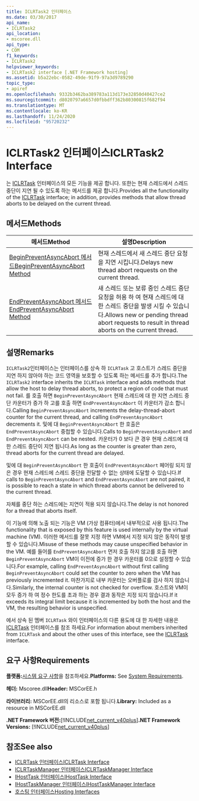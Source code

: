 ```yaml
---
title: ICLRTask2 인터페이스
ms.date: 03/30/2017
api_name:
- ICLRTask2
api_location:
- mscoree.dll
api_type:
- COM
f1_keywords:
- ICLRTask2
helpviewer_keywords:
- ICLRTask2 interface [.NET Framework hosting]
ms.assetid: b5a22ebc-0582-49de-91f9-97a3d9789290
topic_type:
- apiref
ms.openlocfilehash: 9332b3462ba389783a113d173e32850d40427ce2
ms.sourcegitcommit: d8020797a6657d0fbbdff362b80300815f682f94
ms.translationtype: MT
ms.contentlocale: ko-KR
ms.lasthandoff: 11/24/2020
ms.locfileid: "95720232"
---
```

# <a name="iclrtask2-interface"></a><span data-ttu-id="81565-102">ICLRTask2 인터페이스</span><span class="sxs-lookup"><span data-stu-id="81565-102">ICLRTask2 Interface</span></span>

<span data-ttu-id="81565-103">는 [ICLRTask](iclrtask-interface.md) 인터페이스의 모든 기능을 제공 합니다. 또한는 현재 스레드에서 스레드 중단이 지연 될 수 있도록 하는 메서드를 제공 합니다.</span><span class="sxs-lookup"><span data-stu-id="81565-103">Provides all the functionality of the [ICLRTask](iclrtask-interface.md) interface; in addition, provides methods that allow thread aborts to be delayed on the current thread.</span></span>  
  
## <a name="methods"></a><span data-ttu-id="81565-104">메서드</span><span class="sxs-lookup"><span data-stu-id="81565-104">Methods</span></span>  
  
|<span data-ttu-id="81565-105">메서드</span><span class="sxs-lookup"><span data-stu-id="81565-105">Method</span></span>|<span data-ttu-id="81565-106">설명</span><span class="sxs-lookup"><span data-stu-id="81565-106">Description</span></span>|  
|------------|-----------------|  
|[<span data-ttu-id="81565-107">BeginPreventAsyncAbort 메서드</span><span class="sxs-lookup"><span data-stu-id="81565-107">BeginPreventAsyncAbort Method</span></span>](iclrtask2-beginpreventasyncabort-method.md)|<span data-ttu-id="81565-108">현재 스레드에서 새 스레드 중단 요청을 지연 시킵니다.</span><span class="sxs-lookup"><span data-stu-id="81565-108">Delays new thread abort requests on the current thread.</span></span>|  
|[<span data-ttu-id="81565-109">EndPreventAsyncAbort 메서드</span><span class="sxs-lookup"><span data-stu-id="81565-109">EndPreventAsyncAbort Method</span></span>](iclrtask2-endpreventasyncabort-method.md)|<span data-ttu-id="81565-110">새 스레드 또는 보류 중인 스레드 중단 요청을 허용 하 여 현재 스레드에 대 한 스레드 중단을 발생 시킬 수 있습니다.</span><span class="sxs-lookup"><span data-stu-id="81565-110">Allows new or pending thread abort requests to result in thread aborts on the current thread.</span></span>|  
  
## <a name="remarks"></a><span data-ttu-id="81565-111">설명</span><span class="sxs-lookup"><span data-stu-id="81565-111">Remarks</span></span>  

 <span data-ttu-id="81565-112">`ICLRTask2`인터페이스는 인터페이스를 상속 하 `ICLRTask` 고 호스트가 스레드 중단을 지연 하지 않아야 하는 코드 영역을 보호할 수 있도록 하는 메서드를 추가 합니다.</span><span class="sxs-lookup"><span data-stu-id="81565-112">The `ICLRTask2` interface inherits the `ICLRTask` interface and adds methods that allow the host to delay thread aborts, to protect a region of code that must not fail.</span></span> <span data-ttu-id="81565-113">를 호출 하면 `BeginPreventAsyncAbort` 현재 스레드에 대 한 지연 스레드 중단 카운터가 증가 하 고를 호출 하면 `EndPreventAsyncAbort` 이 카운터가 감소 합니다.</span><span class="sxs-lookup"><span data-stu-id="81565-113">Calling `BeginPreventAsyncAbort` increments the delay-thread-abort counter for the current thread, and calling `EndPreventAsyncAbort` decrements it.</span></span> <span data-ttu-id="81565-114">및에 대 `BeginPreventAsyncAbort` 한 호출은 `EndPreventAsyncAbort` 중첩할 수 있습니다.</span><span class="sxs-lookup"><span data-stu-id="81565-114">Calls to `BeginPreventAsyncAbort` and `EndPreventAsyncAbort` can be nested.</span></span> <span data-ttu-id="81565-115">카운터가 0 보다 큰 경우 현재 스레드에 대 한 스레드 중단이 지연 됩니다.</span><span class="sxs-lookup"><span data-stu-id="81565-115">As long as the counter is greater than zero, thread aborts for the current thread are delayed.</span></span>  
  
 <span data-ttu-id="81565-116">및에 대 `BeginPreventAsyncAbort` 한 호출이 `EndPreventAsyncAbort` 페어링 되지 않은 경우 현재 스레드에 스레드 중단을 전달할 수 없는 상태에 도달할 수 있습니다.</span><span class="sxs-lookup"><span data-stu-id="81565-116">If calls to `BeginPreventAsyncAbort` and `EndPreventAsyncAbort` are not paired, it is possible to reach a state in which thread aborts cannot be delivered to the current thread.</span></span>  
  
 <span data-ttu-id="81565-117">자체를 중단 하는 스레드에는 지연이 적용 되지 않습니다.</span><span class="sxs-lookup"><span data-stu-id="81565-117">The delay is not honored for a thread that aborts itself.</span></span>  
  
 <span data-ttu-id="81565-118">이 기능에 의해 노출 되는 기능은 VM (가상 컴퓨터)에서 내부적으로 사용 됩니다.</span><span class="sxs-lookup"><span data-stu-id="81565-118">The functionality that is exposed by this feature is used internally by the virtual machine (VM).</span></span> <span data-ttu-id="81565-119">이러한 메서드를 잘못 지정 하면 VM에서 지정 되지 않은 동작이 발생할 수 있습니다.</span><span class="sxs-lookup"><span data-stu-id="81565-119">Misuse of these methods may cause unspecified behavior in the VM.</span></span> <span data-ttu-id="81565-120">예를 들어를 `EndPreventAsyncAbort` 먼저 호출 하지 않고를 호출 하면 `BeginPreventAsyncAbort` VM이 이전에 증가 한 경우 카운터를 0으로 설정할 수 있습니다.</span><span class="sxs-lookup"><span data-stu-id="81565-120">For example, calling `EndPreventAsyncAbort` without first calling `BeginPreventAsyncAbort` could set the counter to zero when the VM has previously incremented it.</span></span> <span data-ttu-id="81565-121">마찬가지로 내부 카운터는 오버플로를 검사 하지 않습니다.</span><span class="sxs-lookup"><span data-stu-id="81565-121">Similarly, the internal counter is not checked for overflow.</span></span> <span data-ttu-id="81565-122">호스트와 VM이 모두 증가 하 여 정수 한도를 초과 하는 경우 결과 동작은 지정 되지 않습니다.</span><span class="sxs-lookup"><span data-stu-id="81565-122">If it exceeds its integral limit because it is incremented by both the host and the VM, the resulting behavior is unspecified.</span></span>  
  
 <span data-ttu-id="81565-123">에서 상속 된 멤버 `ICLRTask` 와이 인터페이스의 다른 용도에 대 한 자세한 내용은 [ICLRTask](iclrtask-interface.md) 인터페이스를 참조 하세요.</span><span class="sxs-lookup"><span data-stu-id="81565-123">For information about members inherited from `ICLRTask` and about the other uses of this interface, see the [ICLRTask](iclrtask-interface.md) interface.</span></span>  
  
## <a name="requirements"></a><span data-ttu-id="81565-124">요구 사항</span><span class="sxs-lookup"><span data-stu-id="81565-124">Requirements</span></span>  

 <span data-ttu-id="81565-125">**플랫폼:**[시스템 요구 사항](../../get-started/system-requirements.md)을 참조하세요.</span><span class="sxs-lookup"><span data-stu-id="81565-125">**Platforms:** See [System Requirements](../../get-started/system-requirements.md).</span></span>  
  
 <span data-ttu-id="81565-126">**헤더:** Mscoree.dll</span><span class="sxs-lookup"><span data-stu-id="81565-126">**Header:** MSCorEE.h</span></span>  
  
 <span data-ttu-id="81565-127">**라이브러리:** MSCorEE.dll의 리소스로 포함 됩니다.</span><span class="sxs-lookup"><span data-stu-id="81565-127">**Library:** Included as a resource in MSCorEE.dll</span></span>  
  
 <span data-ttu-id="81565-128">**.NET Framework 버전:**[!INCLUDE[net_current_v40plus](../../../../includes/net-current-v40plus-md.md)]</span><span class="sxs-lookup"><span data-stu-id="81565-128">**.NET Framework Versions:** [!INCLUDE[net_current_v40plus](../../../../includes/net-current-v40plus-md.md)]</span></span>  
  
## <a name="see-also"></a><span data-ttu-id="81565-129">참조</span><span class="sxs-lookup"><span data-stu-id="81565-129">See also</span></span>

- [<span data-ttu-id="81565-130">ICLRTask 인터페이스</span><span class="sxs-lookup"><span data-stu-id="81565-130">ICLRTask Interface</span></span>](iclrtask-interface.md)
- [<span data-ttu-id="81565-131">ICLRTaskManager 인터페이스</span><span class="sxs-lookup"><span data-stu-id="81565-131">ICLRTaskManager Interface</span></span>](iclrtaskmanager-interface.md)
- [<span data-ttu-id="81565-132">IHostTask 인터페이스</span><span class="sxs-lookup"><span data-stu-id="81565-132">IHostTask Interface</span></span>](ihosttask-interface.md)
- [<span data-ttu-id="81565-133">IHostTaskManager 인터페이스</span><span class="sxs-lookup"><span data-stu-id="81565-133">IHostTaskManager Interface</span></span>](ihosttaskmanager-interface.md)
- [<span data-ttu-id="81565-134">호스팅 인터페이스</span><span class="sxs-lookup"><span data-stu-id="81565-134">Hosting Interfaces</span></span>](hosting-interfaces.md)
